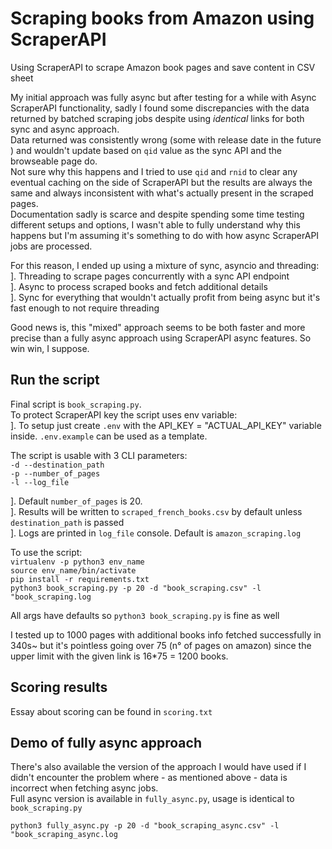 # Scraping books from Amazon using ScraperAPI
Using ScraperAPI to scrape Amazon book pages and save content in CSV sheet  


My initial approach was fully async but after testing for a while with Async ScraperAPI functionality, sadly I found some discrepancies with the data returned by batched scraping jobs despite using *identical* links for both sync and async approach.  
Data returned was consistently wrong (some with release date in the future ) and wouldn't update based on `qid` value as the sync API and the browseable page do.    
Not sure why this happens and I tried to use `qid` and `rnid` to clear any eventual caching on the side of ScraperAPI but the results are always the same and always inconsistent with 
what's actually present in the scraped pages.  
Documentation sadly is scarce and despite spending some time testing different setups and options, I wasn't able to fully understand why this happens but I'm assuming it's something to do with how async ScraperAPI jobs are processed.

For this reason, I ended up using a mixture of sync, asyncio and threading:  
]. Threading to scrape pages concurrently with a sync API endpoint  
]. Async to process scraped books and fetch additional details  
]. Sync for everything that wouldn't actually profit from being async but it's fast enough to not require threading  

Good news is, this "mixed" approach seems to be both faster and more precise than a fully async approach using ScraperAPI async features. So win win, I suppose.  

## Run the script
Final script is `book_scraping.py`.  
To protect ScraperAPI key the script uses env variable:   
]. To setup just create `.env` with the API_KEY = "ACTUAL_API_KEY" variable inside. `.env.example` can be used as a template.  

The script is usable with 3 CLI parameters:  
`-d --destination_path`  
`-p --number_of_pages`  
`-l --log_file`  

]. Default `number_of_pages` is 20.  
]. Results will be written to `scraped_french_books.csv` by default unless `destination_path` is passed  
]. Logs are printed in `log_file` console. Default is `amazon_scraping.log`  

To use the script:  
`virtualenv -p python3 env_name`  
`source env_name/bin/activate`  
`pip install -r requirements.txt`  
`python3 book_scraping.py -p 20 -d "book_scraping.csv" -l "book_scraping.log`  

All args have defaults so `python3 book_scraping.py` is fine as well  

I tested up to 1000 pages with additional books info fetched successfully in 340s~ but it's pointless going over 75 (n° of pages on amazon) since the upper limit with the given link is 16*75 = 1200 books.

## Scoring results

Essay about scoring can be found in `scoring.txt`  


## Demo of fully async approach

There's also available the version of the approach I would have used if I didn't encounter the problem where - as mentioned above - data is incorrect when fetching async jobs.  
Full async version is available in `fully_async.py`, usage is identical to `book_scraping.py` 

`python3 fully_async.py -p 20 -d "book_scraping_async.csv" -l "book_scraping_async.log`
